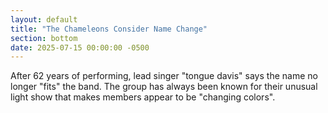```yaml
---
layout: default
title: "The Chameleons Consider Name Change"
section: bottom
date: 2025-07-15 00:00:00 -0500
---
```

After 62 years of performing, lead singer "tongue davis" says the name no longer "fits" the band. The group has always been known for their unusual light show that makes members appear to be "changing colors".
